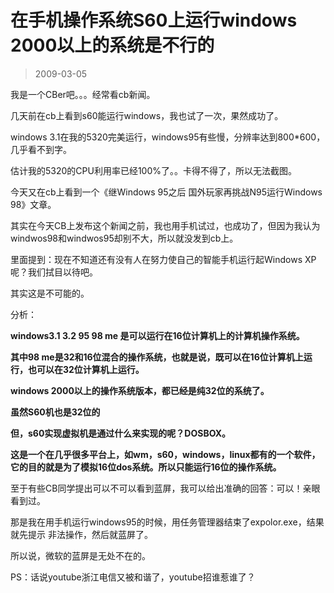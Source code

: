 # 在手机操作系统S60上运行windows 2000以上的系统是不行的 

> 2009-03-05

<div class="pcs-article-content_ptkaiapt4bxy_baiduscarticle" id="detailArticleContent_ptkaiapt4bxy_baiduscarticle">
 <p>
  我是一个CBer吧。。。经常看cb新闻。
 </p>
 <p>
  几天前在cb上看到s60能运行windows，我也试了一次，果然成功了。
 </p>
 <p>
  windows 3.1在我的5320完美运行，windows95有些慢，分辨率达到800*600，几乎看不到字。
 </p>
 <p>
  估计我的5320的CPU利用率已经100%了。。卡得不得了，所以无法截图。
 </p>
 <p>
  今天又在cb上看到一个《继Windows 95之后 国外玩家再挑战N95运行Windows 98》文章。
 </p>
 <p>
  其实在今天CB上发布这个新闻之前，我也用手机试过，也成功了，但因为我认为windwos98和windwos95却别不大，所以就没发到cb上。
 </p>
 <p>
  里面提到：现在不知道还有没有人在努力使自己的智能手机运行起Windows XP呢？我们拭目以待吧。
 </p>
 <p>
  其实这是不可能的。
 </p>
 <p>
  分析：
 </p>
 <p>
  <strong>
   windows3.1 3.2 95 98 me 是可以运行在16位计算机上的计算机操作系统。
  </strong>
 </p>
 <p>
  <strong>
   其中98 me是32和16位混合的操作系统，也就是说，既可以在16位计算机上运行，也可以在32位计算机上运行。
  </strong>
 </p>
 <p>
  <strong>
   windows 2000以上的操作系统版本，都已经是纯32位的系统了。
  </strong>
 </p>
 <p>
  <strong>
   虽然S60机也是32位的
  </strong>
 </p>
 <p>
  <strong>
   但，s60实现虚拟机是通过什么来实现的呢？DOSBOX。
  </strong>
 </p>
 <p>
  <strong>
   这是一个在几乎很多平台上，如wm，s60，windows，linux都有的一个软件，它的目的就是为了模拟16位dos系统。所以只能运行16位的操作系统。
  </strong>
 </p>
 <p>
  至于有些CB同学提出可以不可以看到蓝屏，我可以给出准确的回答：可以！亲眼看到过。
 </p>
 <p>
  那是我在用手机运行windows95的时候，用任务管理器结束了expolor.exe，结果就先提示 非法操作，然后就蓝屏了。
 </p>
 <p>
  所以说，微软的蓝屏是无处不在的。
 </p>
 <p>
 </p>
 <p>
  PS：话说youtube浙江电信又被和谐了，youtube招谁惹谁了？
 </p>
</div>


